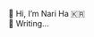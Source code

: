 👋 Hi, I’m Nari Ha 🇰🇷 <br/>
👀 Writing...

<!---
nari-ha/nari-ha is a ✨ special ✨ repository because its `README.md` (this file) appears on your GitHub profile.
You can click the Preview link to take a look at your changes.
--->
